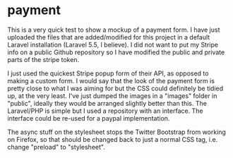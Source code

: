 # payment
This is a very quick test to show a mockup of a payment form. I have just uploaded the files that are added/modified for this project in a default Laravel installation (Laravel 5.5, I believe). I did not want to put my Stripe info on a public Github repository so I have modified the public and private parts of the stripe token.

I just used the quickest Stripe popup form of their API, as opposed to making a custom form. I would say that the look of the payment form is pretty close to what I was aiming for but the CSS could definitely be tidied up, at the very least. I've just dumped the images in a "images" folder in "public", ideally they would be arranged slightly better than this. The Laravel/PHP is simple but I used a repository with an interface. The interface could be re-used for a paypal implementation.

The async stuff on the stylesheet stops the Twitter Bootstrap from working on Firefox, so that should be changed back to just a normal CSS tag, i.e. change "preload" to "stylesheet".

